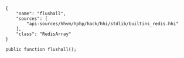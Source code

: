 ``` yamlmeta
{
    "name": "flushall",
    "sources": [
        "api-sources/hhvm/hphp/hack/hhi/stdlib/builtins_redis.hhi"
    ],
    "class": "RedisArray"
}
```




``` Hack
public function flushall();
```
<!-- HHAPIDOC -->
